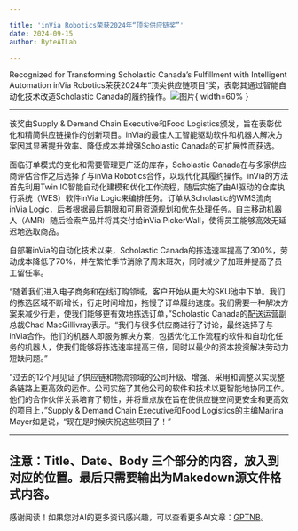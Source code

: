 ```yaml
---

title: 'inVia Robotics荣获2024年“顶尖供应链奖”'
date: 2024-09-15
author: ByteAILab

---
```


Recognized for Transforming Scholastic Canada’s Fulfillment with Intelligent Automation
inVia Robotics荣获2024年“顶尖供应链项目”奖，表彰其通过智能自动化技术改造Scholastic Canada的履约操作。![图片](https://ai-techpark.com/wp-content/uploads/2024/09/inVia-960x540.jpg){ width=60% }

---
该奖由Supply & Demand Chain Executive和Food Logistics颁发，旨在表彰优化和精简供应链操作的创新项目。inVia的最佳人工智能驱动软件和机器人解决方案因其显著提升效率、降低成本并增强Scholastic Canada的可扩展性而获选。

面临订单模式的变化和需要管理更广泛的库存，Scholastic Canada在与多家供应商评估合作之后选择了与inVia Robotics合作，以现代化其履约操作。inVia的方法首先利用Twin IQ智能自动化建模和优化工作流程，随后实施了由AI驱动的仓库执行系统（WES）软件inVia Logic来编排任务。订单从Scholastic的WMS流向inVia Logic，后者根据最后期限和可用资源规划和优先处理任务。自主移动机器人（AMR）随后检索产品并将其交付给inVia PickerWall，使得员工能够高效无延迟地选取商品。

自部署inVia的自动化技术以来，Scholastic Canada的拣选速率提高了300%，劳动成本降低了70%，并在繁忙季节消除了周末班次，同时减少了加班并提高了员工留任率。

“随着我们进入电子商务和在线订购领域，客户开始从更大的SKU池中下单。我们的拣选区域不断增长，行走时间增加，拖慢了订单履约速度。我们需要一种解决方案来减少行走，使我们能够更有效地拣选订单，”Scholastic Canada的配送运营副总裁Chad MacGillivray表示。“我们与很多供应商进行了讨论，最终选择了与inVia合作。他们的机器人即服务解决方案，包括优化工作流程的软件和自动化任务的机器人，使我们能够将拣选速率提高三倍，同时以最少的资本投资解决劳动力短缺问题。”

“过去的12个月见证了供应链和物流领域的公司升级、增强、采用和调整以实现整条链路上更高效的运作。公司实施了其他公司的软件和技术以更智能地协同工作。他们的合作伙伴关系培育了韧性，并将重点放在旨在使供应链空间更安全和更高效的项目上，”Supply & Demand Chain Executive和Food Logistics的主编Marina Mayer如是说，“现在是时候庆祝这些项目了！”

---

注意：Title、Date、Body 三个部分的内容，放入到对应的位置。最后只需要输出为Makedown源文件格式内容。
---
感谢阅读！如果您对AI的更多资讯感兴趣，可以查看更多AI文章：[GPTNB](https://gptnb.com)。